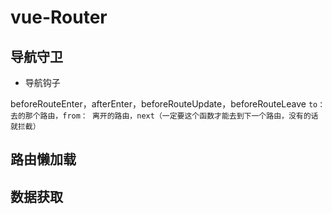 # vue-Router

## 导航守卫

* 导航钩子

beforeRouteEnter，afterEnter，beforeRouteUpdate，beforeRouteLeave
`to： 去的那个路由，from： 离开的路由，next（一定要这个函数才能去到下一个路由，没有的话就拦截）`

## 路由懒加载

## 数据获取

